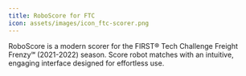 ```yaml
---
title: RoboScore for FTC
icon: assets/images/icon_ftc-scorer.png
---
```


RoboScore is a modern scorer for the FIRST® Tech Challenge Freight Frenzy℠ (2021-2022) season. Score robot matches with an intuitive, engaging interface designed for effortless use.